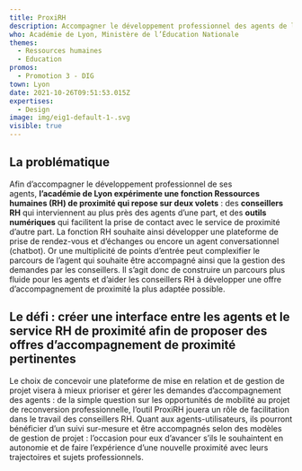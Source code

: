 ```yaml
---
title: ProxiRH
description: Accompagner le développement professionnel des agents de l’académie de Lyon
who: Académie de Lyon, Ministère de l’Éducation Nationale
themes:
  - Ressources humaines
  - Education
promos:
  - Promotion 3 - DIG
town: Lyon
date: 2021-10-26T09:51:53.015Z
expertises:
  - Design
image: img/eig1-default-1-.svg
visible: true
---
```

## La problématique

Afin d’accompagner le développement professionnel de ses agents, **l’académie de Lyon expérimente une fonction Ressources humaines (RH) de proximité qui repose sur deux volets** : des **conseillers RH** qui interviennent au plus près des agents d’une part, et des **outils numériques** qui facilitent la prise de contact avec le service de proximité d’autre part. La fonction RH souhaite ainsi développer une plateforme de prise de rendez-vous et d’échanges ou encore un agent conversationnel (chatbot). Or une multiplicité de points d’entrée peut complexifier le parcours de l’agent qui souhaite être accompagné ainsi que la gestion des demandes par les conseillers. Il s’agit donc de construire un parcours plus fluide pour les agents et d’aider les conseillers RH à développer une offre d’accompagnement de proximité la plus adaptée possible.

## Le défi : créer une interface entre les agents et le service RH de proximité afin de proposer des offres d’accompagnement de proximité pertinentes

Le choix de concevoir une plateforme de mise en relation et de gestion de projet visera à mieux prioriser et gérer les demandes d’accompagnement des agents : de la simple question sur les opportunités de mobilité au projet de reconversion professionnelle, l’outil ProxiRH jouera un rôle de facilitation dans le travail des conseillers RH. Quant aux agents-utilisateurs, ils pourront bénéficier d’un suivi sur-mesure et être accompagnés selon des modèles de gestion de projet : l’occasion pour eux d’avancer s’ils le souhaintent en autonomie et de faire l’expérience d’une nouvelle proximité avec leurs trajectoires et sujets professionnels.